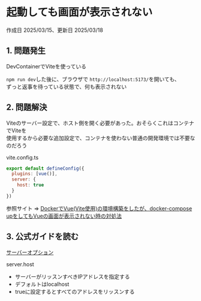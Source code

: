 # 起動しても画面が表示されない

作成日 2025/03/15、更新日 2025/03/18

## 1. 問題発生

DevContainerでViteを使っている

`npm run dev`した後に、ブラウザで `http://localhost:5173/`を開いても、\
ずっと返事を待っている状態で、何も表示されない

## 2. 問題解決

Viteのサーバー設定で、ホスト側を開く必要があった。おそらくこれはコンテナでViteを\
使用するから必要な追加設定で、コンテナを使わない普通の開発環境では不要なのだろう

vite.config.ts

```js
export default defineConfig({
  plugins: [vue()],
  server: {
    host: true
  }
})
```

参照サイト => [DockerでVue(Vite使用)の環境構築をしたが、docker-compose upをしてもVueの画面が表示されない時の対処法](https://qiita.com/ginger-yell/items/602091d7010f77fbb47a)

## 3. 公式ガイドを読む

[サーバーオプション](https://ja.vite.dev/config/server-options)

server.host

- サーバーがリッスンすべきIPアドレスを指定する
- デフォルトはlocalhost
- trueに設定するとすべてのアドレスをリッスンする
